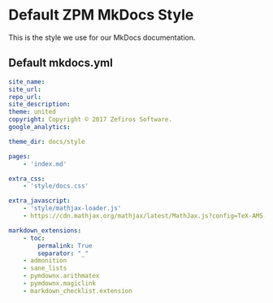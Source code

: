 # Default ZPM MkDocs Style
This is the style we use for our MkDocs documentation.

## Default mkdocs.yml
```yml
site_name: 
site_url: 
repo_url: 
site_description: 
theme: united
copyright: Copyright © 2017 Zefiros Software.
google_analytics: 

theme_dir: docs/style

pages: 
    - 'index.md'

extra_css:
    - 'style/docs.css'

extra_javascript:
    - 'style/mathjax-loader.js'
    - https://cdn.mathjax.org/mathjax/latest/MathJax.js?config=TeX-AMS-MML_HTMLorMML

markdown_extensions:
    - toc:
        permalink: True
        separator: "_"
    - admonition
    - sane_lists
    - pymdownx.arithmatex
    - pymdownx.magiclink
    - markdown_checklist.extension
```